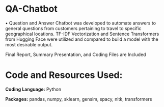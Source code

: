 # QA-Chatbot

•	Question and Answer Chatbot was developed to automate answers to general questions from customers pertaining to travel to specific geographical locations. TF-IDF Vectorization and Sentence Transformers from Hugging Face were utilized and compared to build a model with the most desirable output. 

Final Report, Summary Presentation, and Coding Files are Included

# Code and Resources Used:

**Coding Language:** Python

**Packages:** pandas, numpy, sklearn, gensim, spacy, nltk, transformers
